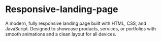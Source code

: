 # Responsive-landing-page
A modern, fully responsive landing page built with HTML, CSS, and JavaScript. Designed to showcase products, services, or portfolios with smooth animations and a clean layout for all devices.
